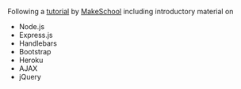 Following a [tutorial](https://www.makeschool.com/academy/track/rotten-potatoes---movie-reviews-with-express-js) by [MakeSchool](www.makeschool.com) including introductory material on

 - Node.js
 - Express.js
 - Handlebars
 - Bootstrap
 - Heroku
 - AJAX
 - jQuery
